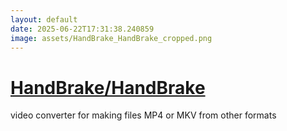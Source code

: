 ```yaml
---
layout: default
date: 2025-06-22T17:31:38.240859
image: assets/HandBrake_HandBrake_cropped.png
---
```


# [HandBrake/HandBrake](https://github.com/HandBrake/HandBrake)

video converter for making files MP4 or MKV from other formats
